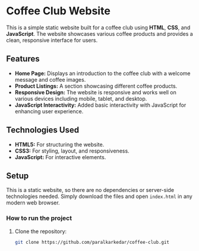 # Coffee Club Website

This is a simple static website built for a coffee club using **HTML**, **CSS**, and **JavaScript**. The website showcases various coffee products and provides a clean, responsive interface for users.

## Features

- **Home Page:** Displays an introduction to the coffee club with a welcome message and coffee images.
- **Product Listings:** A section showcasing different coffee products.
- **Responsive Design:** The website is responsive and works well on various devices including mobile, tablet, and desktop.
- **JavaScript Interactivity:** Added basic interactivity with JavaScript for enhancing user experience.

## Technologies Used

- **HTML5:** For structuring the website.
- **CSS3:** For styling, layout, and responsiveness.
- **JavaScript:** For interactive elements.

## Setup

This is a static website, so there are no dependencies or server-side technologies needed. Simply download the files and open `index.html` in any modern web browser.

### How to run the project

1. Clone the repository:
   ```bash
   git clone https://github.com/paralkarkedar/coffee-club.git
